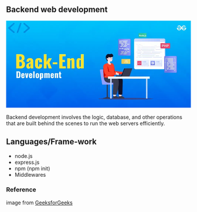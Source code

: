## Backend web development

![Alt text](./images/Backend-Development.png)

Backend development involves the logic, database, and other operations that are built behind the scenes to run the web servers efficiently.

## Languages/Frame-work

+ node.js
+ express.js
+ npm (npm init)
+ Middlewares

### Reference

image from [GeeksforGeeks](https://www.geeksforgeeks.org/backend-development/)

